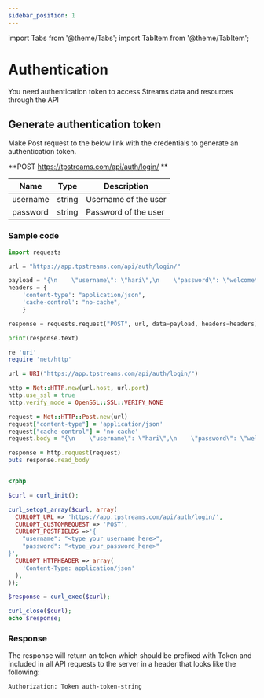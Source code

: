 ```yaml
---
sidebar_position: 1
---
```


import Tabs from '@theme/Tabs';
import TabItem from '@theme/TabItem';

# Authentication

You need authentication token to access Streams data and resources through the API

## Generate authentication token

Make Post request to the below link with the credentials to generate an authentication token.


**POST https://tpstreams.com/api/auth/login/ **

| Name        | Type        | Description |
| ----------- | ----------- |----------- |
| username    | string      | Username of the user |
| password    | string      | Password of the user |


### Sample code

<Tabs>
<TabItem value="py" label="Python">

```py
import requests

url = "https://app.tpstreams.com/api/auth/login/"

payload = "{\n    \"username\": \"hari\",\n    \"password\": \"welcome\"\n}"
headers = {
    'content-type': "application/json",
    'cache-control': "no-cache",
    }

response = requests.request("POST", url, data=payload, headers=headers)

print(response.text)
```

</TabItem>
<TabItem value="rb" label="Ruby">

```rb
re 'uri'
require 'net/http'

url = URI("https://app.tpstreams.com/api/auth/login/")

http = Net::HTTP.new(url.host, url.port)
http.use_ssl = true
http.verify_mode = OpenSSL::SSL::VERIFY_NONE

request = Net::HTTP::Post.new(url)
request["content-type"] = 'application/json'
request["cache-control"] = 'no-cache'
request.body = "{\n    \"username\": \"hari\",\n    \"password\": \"welcome\"\n}"

response = http.request(request)
puts response.read_body

```

</TabItem>

<TabItem value="php" label="php">

```php

<?php

$curl = curl_init();

curl_setopt_array($curl, array(
  CURLOPT_URL => 'https://app.tpstreams.com/api/auth/login/',
  CURLOPT_CUSTOMREQUEST => 'POST',
  CURLOPT_POSTFIELDS =>'{
    "username": "<type_your_username_here>",
    "password": "<type_your_password_here>"
}',
  CURLOPT_HTTPHEADER => array(
    'Content-Type: application/json'
  ),
));

$response = curl_exec($curl);

curl_close($curl);
echo $response;
```

</TabItem>
</Tabs>

### Response

The response will return an token which should be prefixed with Token and included in all API requests to the server in a header that looks like the following:

```bash
Authorization: Token auth-token-string
```